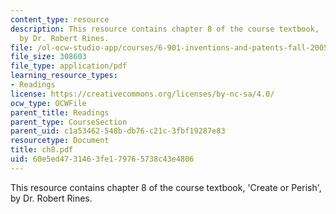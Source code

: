 ```yaml
---
content_type: resource
description: This resource contains chapter 8 of the course textbook, 'Create or Perish',
  by Dr. Robert Rines.
file: /ol-ocw-studio-app/courses/6-901-inventions-and-patents-fall-2005/60e5ed4731463fe179765738c43e4806_ch8.pdf
file_size: 308603
file_type: application/pdf
learning_resource_types:
- Readings
license: https://creativecommons.org/licenses/by-nc-sa/4.0/
ocw_type: OCWFile
parent_title: Readings
parent_type: CourseSection
parent_uid: c1a53462-548b-db76-c21c-3fbf19287e83
resourcetype: Document
title: ch8.pdf
uid: 60e5ed47-3146-3fe1-7976-5738c43e4806
---
```

This resource contains chapter 8 of the course textbook, 'Create or Perish', by Dr. Robert Rines.